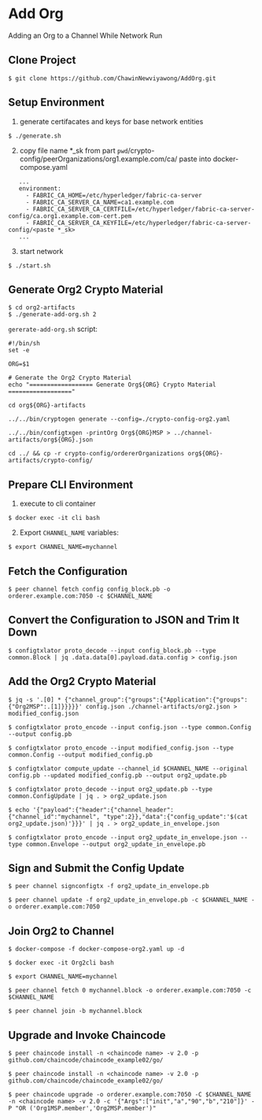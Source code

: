 # Add Org
Adding an Org to a Channel While Network Run

## Clone Project

 ```
 $ git clone https://github.com/ChawinNewviyawong/AddOrg.git
 ```

## Setup Environment

1. generate certifacates and keys for base network entities
 ```
 $ ./generate.sh
 ```

2. copy file name *_sk from part `pwd`/crypto-config/peerOrganizations/org1.example.com/ca/ paste into docker-compose.yaml
 ```
    ...
    environment:
      - FABRIC_CA_HOME=/etc/hyperledger/fabric-ca-server
      - FABRIC_CA_SERVER_CA_NAME=ca1.example.com
      - FABRIC_CA_SERVER_CA_CERTFILE=/etc/hyperledger/fabric-ca-server-config/ca.org1.example.com-cert.pem
      - FABRIC_CA_SERVER_CA_KEYFILE=/etc/hyperledger/fabric-ca-server-config/<paste *_sk>
    ...
 ```
3. start network

 ```
 $ ./start.sh
 ```

## Generate Org2 Crypto Material

 ```
 $ cd org2-artifacts
 $ ./generate-add-org.sh 2
 ```

 ``gererate-add-org.sh`` script:
 ```
 #!/bin/sh
 set -e

 ORG=$1

 # Generate the Org2 Crypto Material
 echo "================== Generate Org${ORG} Crypto Material =================="

 cd org${ORG}-artifacts

 ../../bin/cryptogen generate --config=./crypto-config-org2.yaml
 
 ../../bin/configtxgen -printOrg Org${ORG}MSP > ../channel-artifacts/org${ORG}.json

 cd ../ && cp -r crypto-config/ordererOrganizations org${ORG}-artifacts/crypto-config/
 ```

## Prepare CLI Environment

 1. execute to cli container
 ```
 $ docker exec -it cli bash
 ```
 2. Export ``CHANNEL_NAME`` variables:
 ```
 $ export CHANNEL_NAME=mychannel
 ```

## Fetch the Configuration

 ```
 $ peer channel fetch config config_block.pb -o orderer.example.com:7050 -c $CHANNEL_NAME
 ```

## Convert the Configuration to JSON and Trim It Down

 ```
 $ configtxlator proto_decode --input config_block.pb --type common.Block | jq .data.data[0].payload.data.config > config.json
 ```

## Add the Org2 Crypto Material

 ```
 $ jq -s '.[0] * {"channel_group":{"groups":{"Application":{"groups": {"Org2MSP":.[1]}}}}}' config.json ./channel-artifacts/org2.json > modified_config.json
 ```

 ```
 $ configtxlator proto_encode --input config.json --type common.Config --output config.pb
 ```

 ```
 $ configtxlator proto_encode --input modified_config.json --type common.Config --output modified_config.pb
 ```

 ```
 $ configtxlator compute_update --channel_id $CHANNEL_NAME --original config.pb --updated modified_config.pb --output org2_update.pb
 ```

 ```
 $ configtxlator proto_decode --input org2_update.pb --type common.ConfigUpdate | jq . > org2_update.json
 ```

 ```
 $ echo '{"payload":{"header":{"channel_header":{"channel_id":"mychannel", "type":2}},"data":{"config_update":'$(cat org2_update.json)'}}}' | jq . > org2_update_in_envelope.json
 ```

 ```
 $ configtxlator proto_encode --input org2_update_in_envelope.json --type common.Envelope --output org2_update_in_envelope.pb
 ```
## Sign and Submit the Config Update

 ```
 $ peer channel signconfigtx -f org2_update_in_envelope.pb
 ```

 ```
 $ peer channel update -f org2_update_in_envelope.pb -c $CHANNEL_NAME -o orderer.example.com:7050
 ```

## Join Org2 to Channel

 ```
 $ docker-compose -f docker-compose-org2.yaml up -d
 ```

 ```
 $ docker exec -it Org2cli bash
 ```

 ```
 $ export CHANNEL_NAME=mychannel
 ```

 ```
 $ peer channel fetch 0 mychannel.block -o orderer.example.com:7050 -c $CHANNEL_NAME
 ```

 ```
 $ peer channel join -b mychannel.block
 ```

## Upgrade and Invoke Chaincode

 ```
 $ peer chaincode install -n <chaincode name> -v 2.0 -p github.com/chaincode/chaincode_example02/go/
 ```

 ```
 $ peer chaincode install -n <chaincode name> -v 2.0 -p github.com/chaincode/chaincode_example02/go/
 ```

 ```
 $ peer chaincode upgrade -o orderer.example.com:7050 -C $CHANNEL_NAME -n <chaincode name> -v 2.0 -c '{"Args":["init","a","90","b","210"]}' -P "OR ('Org1MSP.member','Org2MSP.member')"
 ```
